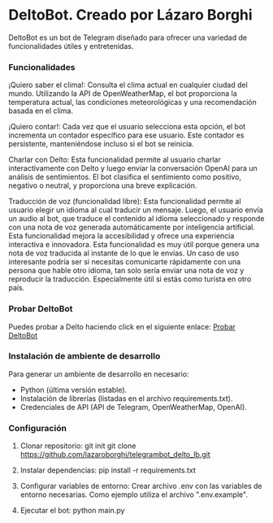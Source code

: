 # DeltoBot. Creado por Lázaro Borghi

DeltoBot es un bot de Telegram diseñado para ofrecer una variedad de funcionalidades útiles y entretenidas.

### Funcionalidades

¡Quiero saber el clima!:
Consulta el clima actual en cualquier ciudad del mundo. Utilizando la API de OpenWeatherMap, el bot proporciona la temperatura actual, las condiciones meteorológicas y una recomendación basada en el clima.

¡Quiero contar!: 
Cada vez que el usuario selecciona esta opción, el bot incrementa un contador específico para ese usuario. Este contador es persistente, manteniéndose incluso si el bot se reinicia.

Charlar con Delto: 
Esta funcionalidad permite al usuario charlar interactivamente con Delto y luego enviar la conversación OpenAI para un análisis de sentimientos. 
El bot clasifica el sentimiento como positivo, negativo o neutral, y proporciona una breve explicación.

Traducción de voz (funcionalidad libre): Esta funcionalidad permite al usuario elegir un idioma al cual traducir un mensaje. Luego, el usuario envía un audio al bot, que traduce el contenido al idioma seleccionado y responde con una nota de voz generada automáticamente por inteligencia artificial. Esta funcionalidad mejora la accesibilidad y ofrece una experiencia interactiva e innovadora.
Esta funcionalidad es muy útil porque genera una nota de voz traducida al instante de lo que le envías. Un caso de uso interesante podría ser si necesitas comunicarte rápidamente con una persona que hable otro idioma, tan solo sería enviar una nota de voz y reproducir la traducción. Especialmente útil si estás como turista en otro país.

### Probar DeltoBot

Puedes probar a Delto haciendo click en el siguiente enlace: [Probar DeltoBot](https://t.me/delto_bot_lb)

### Instalación de ambiente de desarrollo

Para generar un ambiente de desarrollo en necesario:
- Python (última versión estable).
- Instalación de librerías (listadas en el archivo requirements.txt).
- Credenciales de API (API de Telegram, OpenWeatherMap, OpenAI).

### Configuración

1. Clonar repositorio:
  git init
  git clone https://github.com/lazaroborghi/telegrambot_delto_lb.git

2. Instalar dependencias:
  pip install -r requirements.txt

3. Configurar variables de entorno:
  Crear archivo .env con las variables de entorno necesarias. Como ejemplo utiliza el archivo ".env.example".

4. Ejecutar el bot:
  python main.py
